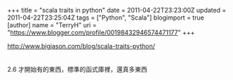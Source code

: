 +++
title = "scala traits in python"
date = 2011-04-22T23:23:00Z
updated = 2011-04-22T23:25:04Z
tags = ["Python", "Scala"]
blogimport = true 
[author]
	name = "TerryH"
	uri = "https://www.blogger.com/profile/00198432946574471177"
+++

<a href="http://www.bigjason.com/blog/scala-traits-python/">http://www.bigjason.com/blog/scala-traits-python/</a><br /><br /><br />2.6 才開始有的東西，標準的函式庫裡，還真多東西
